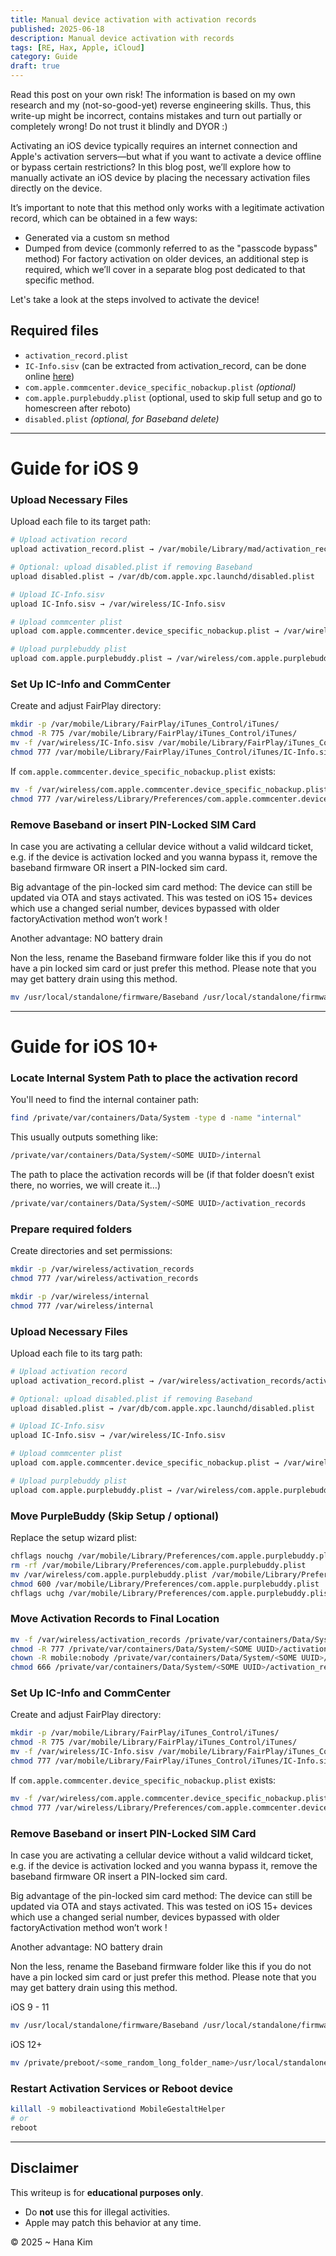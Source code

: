 ```yaml
---
title: Manual device activation with activation records
published: 2025-06-18
description: Manual device activation with records
tags: [RE, Hax, Apple, iCloud]
category: Guide
draft: true
---
```


Read this post on your own risk! The information is based on my own research and my (not-so-good-yet) reverse engineering skills. Thus, this write-up might be incorrect, contains mistakes and turn out partially or completely wrong! Do not trust it blindly and DYOR :\)

Activating an iOS device typically requires an internet connection and Apple's activation servers—but what if you want to activate a device offline or bypass certain restrictions? In this blog post, we’ll explore how to manually activate an iOS device by placing the necessary activation files directly on the device.

It’s important to note that this method only works with a legitimate activation record, which can be obtained in a few ways:

- Generated via a custom sn method
- Dumped from device (commonly referred to as the "passcode bypass" method)
For factory activation on older devices, an additional step is required, which we’ll cover in a separate blog post dedicated to that specific method.

Let's take a look at the steps involved to activate the device!

## Required files

- `activation_record.plist`
- `IC-Info.sisv` (can be extracted from activation_record, can be done online [here](https://encf.dev/cfd31d32-ddfe-40b9-a708-8a097e247787/verifier.php))
- `com.apple.commcenter.device_specific_nobackup.plist` *(optional)*
- `com.apple.purplebuddy.plist` (optional, used to skip full setup and go to homescreen after reboto)
- `disabled.plist` *(optional, for Baseband delete)*
---


# Guide for iOS 9
### Upload Necessary Files

Upload each file to its target path:

```bash
# Upload activation record
upload activation_record.plist → /var/mobile/Library/mad/activation_records/activation_record.plist

# Optional: upload disabled.plist if removing Baseband
upload disabled.plist → /var/db/com.apple.xpc.launchd/disabled.plist

# Upload IC-Info.sisv
upload IC-Info.sisv → /var/wireless/IC-Info.sisv

# Upload commcenter plist 
upload com.apple.commcenter.device_specific_nobackup.plist → /var/wireless/com.apple.commcenter.device_specific_nobackup.plist

# Upload purplebuddy plist
upload com.apple.purplebuddy.plist → /var/wireless/com.apple.purplebuddy.plist

```

### Set Up IC-Info and CommCenter

Create and adjust FairPlay directory:

```bash
mkdir -p /var/mobile/Library/FairPlay/iTunes_Control/iTunes/
chmod -R 775 /var/mobile/Library/FairPlay/iTunes_Control/iTunes/
mv -f /var/wireless/IC-Info.sisv /var/mobile/Library/FairPlay/iTunes_Control/iTunes/
chmod 777 /var/mobile/Library/FairPlay/iTunes_Control/iTunes/IC-Info.sisv
```

If `com.apple.commcenter.device_specific_nobackup.plist` exists:

```bash
mv -f /var/wireless/com.apple.commcenter.device_specific_nobackup.plist /var/wireless/Library/Preferences/
chmod 777 /var/wireless/Library/Preferences/com.apple.commcenter.device_specific_nobackup.plist
```

### Remove Baseband or insert PIN-Locked SIM Card

In case you are activating a cellular device without a valid wildcard ticket, e.g. if the device is activation locked and you wanna bypass it, remove the baseband firmware OR insert a PIN-locked sim card.

Big advantage of the pin-locked sim card method: The device can still be updated via OTA and stays activated. This was tested on iOS 15+ devices which use a changed serial number, devices bypassed with older factoryActivation method won’t work !

Another advantage: NO battery drain

Non the less, rename the Baseband firmware folder like this if you do not have a pin locked sim card or just prefer this method. Please note that you may get battery drain using this method.

```bash
mv /usr/local/standalone/firmware/Baseband /usr/local/standalone/firmware/Baseband2
```

---
# Guide for iOS 10+


### Locate Internal System Path to place the activation record

You'll need to find the internal container path:

```bash
find /private/var/containers/Data/System -type d -name "internal"
```

This usually outputs something like:

```bash
/private/var/containers/Data/System/<SOME UUID>/internal
```

The path to place the activation records will be (if that folder doesn’t exist there, no worries, we will create it…)

```bash
/private/var/containers/Data/System/<SOME UUID>/activation_records
```


### Prepare required folders

Create directories and set permissions:

```bash
mkdir -p /var/wireless/activation_records
chmod 777 /var/wireless/activation_records

mkdir -p /var/wireless/internal
chmod 777 /var/wireless/internal

```


### Upload Necessary Files

Upload each file to its targ path:

```bash
# Upload activation record
upload activation_record.plist → /var/wireless/activation_records/activation_record.plist

# Optional: upload disabled.plist if removing Baseband
upload disabled.plist → /var/db/com.apple.xpc.launchd/disabled.plist

# Upload IC-Info.sisv
upload IC-Info.sisv → /var/wireless/IC-Info.sisv

# Upload commcenter plist 
upload com.apple.commcenter.device_specific_nobackup.plist → /var/wireless/com.apple.commcenter.device_specific_nobackup.plist

# Upload purplebuddy plist
upload com.apple.purplebuddy.plist → /var/wireless/com.apple.purplebuddy.plist

```


### Move PurpleBuddy (Skip Setup / optional)

Replace the setup wizard plist:

```bash
chflags nouchg /var/mobile/Library/Preferences/com.apple.purplebuddy.plist
rm -rf /var/mobile/Library/Preferences/com.apple.purplebuddy.plist
mv /var/wireless/com.apple.purplebuddy.plist /var/mobile/Library/Preferences/com.apple.purplebuddy.plist
chmod 600 /var/mobile/Library/Preferences/com.apple.purplebuddy.plist
chflags uchg /var/mobile/Library/Preferences/com.apple.purplebuddy.plist
```


### Move Activation Records to Final Location

```bash
mv -f /var/wireless/activation_records /private/var/containers/Data/System/<SOME UUID>/
chmod -R 777 /private/var/containers/Data/System/<SOME UUID>/activation_records
chown -R mobile:nobody /private/var/containers/Data/System/<SOME UUID>/activation_records
chmod 666 /private/var/containers/Data/System/<SOME UUID>/activation_records/activation_record.plist
```

### Set Up IC-Info and CommCenter

Create and adjust FairPlay directory:

```bash
mkdir -p /var/mobile/Library/FairPlay/iTunes_Control/iTunes/
chmod -R 775 /var/mobile/Library/FairPlay/iTunes_Control/iTunes/
mv -f /var/wireless/IC-Info.sisv /var/mobile/Library/FairPlay/iTunes_Control/iTunes/
chmod 777 /var/mobile/Library/FairPlay/iTunes_Control/iTunes/IC-Info.sisv
```

If `com.apple.commcenter.device_specific_nobackup.plist` exists:

```bash
mv -f /var/wireless/com.apple.commcenter.device_specific_nobackup.plist /var/wireless/Library/Preferences/
chmod 777 /var/wireless/Library/Preferences/com.apple.commcenter.device_specific_nobackup.plist
```

### Remove Baseband or insert PIN-Locked SIM Card

In case you are activating a cellular device without a valid wildcard ticket, e.g. if the device is activation locked and you wanna bypass it, remove the baseband firmware OR insert a PIN-locked sim card.

Big advantage of the pin-locked sim card method: The device can still be updated via OTA and stays activated. This was tested on iOS 15+ devices which use a changed serial number, devices bypassed with older factoryActivation method won’t work !

Another advantage: NO battery drain

Non the less, rename the Baseband firmware folder like this if you do not have a pin locked sim card or just prefer this method. Please note that you may get battery drain using this method.

iOS 9 - 11

```bash
mv /usr/local/standalone/firmware/Baseband /usr/local/standalone/firmware/Baseband2
```

iOS 12+

```bash
mv /private/preboot/<some_random_long_folder_name>/usr/local/standalone/firmware/Baseband /private/preboot/<some_random_long_folder_name>/usr/local/standalone/firmware/Baseband2

```

### Restart Activation Services or Reboot device

```bash
killall -9 mobileactivationd MobileGestaltHelper
# or
reboot
```

---

## Disclaimer

This writeup is for **educational purposes only**.

- Do **not** use this for illegal activities.
- Apple may patch this behavior at any time.



© 2025  ~ Hana Kim